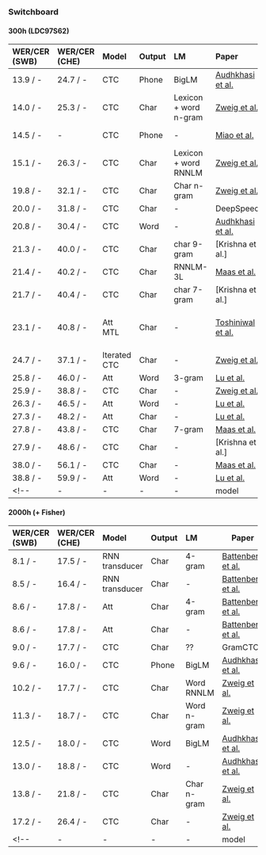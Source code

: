 ### Switchboard
#### 300h (LDC97S62)
| WER/CER <br> (SWB) | WER/CER <br> (CHE) | Model | Output | LM | Paper | Published | Notes |
| :----------------- | :----------------- | :---- | :----- | :- | :---- | :-------- | :---: |
| 13.9 / - | 24.7 / - | CTC | Phone | BigLM | [Audhkhasi et al.](http://www.isca-speech.org/archive/Interspeech_2017/pdfs/0546.PDF) | Interspeech2017 | - |
| 14.0 / - | 25.3 / - | CTC | Char | Lexicon <br> + word n-gram | [Zweig et al.](https://arxiv.org/abs/1609.05935) | ICASSP2017 | - |
| 14.5 / - | - | CTC | Phone | - | [Miao et al.](https://www.cs.cmu.edu/~ymiao/pub/icassp2016_ctc.pdf) | ICASSP 2016 | VTLN-filterbank |
| 15.1 / - | 26.3 / - | CTC | Char | Lexicon <br> + word RNNLM | [Zweig et al.](https://arxiv.org/abs/1609.05935) | ICASSP2017 | - |
| 19.8 / - | 32.1 / - | CTC | Char | Char n-gram | [Zweig et al.](https://arxiv.org/abs/1609.05935) | ICASSP2017 | - |
| 20.0 / - | 31.8 / - | CTC | Char | - | DeepSpeech | Published | - |
| 20.8 / - | 30.4 / - | CTC | Word | - | [Audhkhasi et al.](http://www.isca-speech.org/archive/Interspeech_2017/pdfs/0546.PDF) | Interspeech2017 | GloVe Init. |
| 21.3 / - | 40.0 / - | CTC | Char | char 9-gram | [Krishna et al.] | ICASSP2018 | 1-D CNN |
| 21.4 / - | 40.2 / - | CTC | Char | RNNLM-3L | [Maas et al.](http://deeplearning.stanford.edu/lexfree/lexfree.pdf) | NAACL2015 | - |
| 21.7 / - | 40.4 / - | CTC | Char | char 7-gram | [Krishna et al.] | ICASSP2018 | 1-D CNN |
| 23.1 / - | 40.8 / - | Att MTL | Char | - | [Toshiniwal et al.](https://arxiv.org/abs/1704.01631) | Interspeech2017 | Char <br> + Phone <br> + HHM States |
| 24.7 / - | 37.1 / - | Iterated CTC | Char | - | [Zweig et al.](https://arxiv.org/abs/1609.05935) | ICASSP2017 | - |
| 25.8 / - | 46.0 / - | Att | Word | 3-gram | [Lu et al.](http://homepages.inf.ed.ac.uk/llu/pdf/llu_icassp16.pdf) | ICASSP 2016 | - |
| 25.9 / - | 38.8 / - | CTC | Char | - | [Zweig et al.](https://arxiv.org/abs/1609.05935) | ICASSP2017 | - |
| 26.3 / - | 46.5 / - | Att | Word | - | [Lu et al.](http://homepages.inf.ed.ac.uk/llu/pdf/llu_icassp16.pdf) | ICASSP 2016 | - |
| 27.3 / - | 48.2 / - | Att | Char | - | [Lu et al.](http://homepages.inf.ed.ac.uk/llu/pdf/llu_icassp16.pdf) | ICASSP 2016 | - |
| 27.8 / - | 43.8 / - | CTC | Char | 7-gram | [Maas et al.](http://deeplearning.stanford.edu/lexfree/lexfree.pdf) | NAACL2015 | - |
| 27.9 / - | 48.6 / - | CTC | Char | - | [Krishna et al.] | ICASSP2018 | 1-D CNN |
| 38.0 / - | 56.1 / - | CTC | Char | - | [Maas et al.](http://deeplearning.stanford.edu/lexfree/lexfree.pdf) | NAACL2015 | - |
| 38.8 / - | 59.9 / - | Att | Word | - | [Lu et al.](http://www.isca-speech.org/archive/interspeech_2015/i15_3249.html) | Interspeech2015 | - |
<!-- | - | - | - | - | model | output | Paper | LM | Published | Notes | -->


#### 2000h (+ Fisher)
| WER/CER <br> (SWB) | WER/CER <br> (CHE) | Model | Output | LM | Paper | Published | Notes |
| :----------------- | :----------------- | :---- | :----- | :- | ---- | :-------- | :---: |
| 8.1 / - | 17.5 / - | RNN <br> transducer | Char | 4-gram | [Battenberg et al.](https://arxiv.org/abs/1707.07413) | ASRU2017 | - |
| 8.5 / - | 16.4 / - | RNN <br> transducer | Char | - | [Battenberg et al.](https://arxiv.org/abs/1707.07413) | ASRU2017 | - |
| 8.6 / - | 17.8 / - | Att | Char | 4-gram | [Battenberg et al.](https://arxiv.org/abs/1707.07413) | ASRU2017 | - |
| 8.6 / - | 17.8 / - | Att | Char | - | [Battenberg et al.](https://arxiv.org/abs/1707.07413) | ASRU2017 | - |
| 9.0 / - | 17.7 / - | CTC | Char | ?? | GramCTC | - | - |
| 9.6 / - | 16.0 / - | CTC | Phone | BigLM | [Audhkhasi et al.](http://www.isca-speech.org/archive/Interspeech_2017/pdfs/0546.PDF) | Interspeech2017 | - |
| 10.2 / - | 17.7 / - | CTC | Char | Word RNNLM | [Zweig et al.](https://arxiv.org/abs/1609.05935) | ICASSP2017 | - |
| 11.3 / - | 18.7 / - | CTC | Char | Word n-gram | [Zweig et al.](https://arxiv.org/abs/1609.05935) | ICASSP2017 | - |
| 12.5 / - | 18.0 / - | CTC | Word | BigLM | [Audhkhasi et al.](http://www.isca-speech.org/archive/Interspeech_2017/pdfs/0546.PDF) | Interspeech2017 | GloVe Init. |
| 13.0 / - | 18.8 / - | CTC | Word | - | [Audhkhasi et al.](http://www.isca-speech.org/archive/Interspeech_2017/pdfs/0546.PDF) | Interspeech2017 | GloVe Init. |
| 13.8 / - | 21.8 / - | CTC | Char | Char n-gram | [Zweig et al.](https://arxiv.org/abs/1609.05935) | ICASSP2017 | - |
| 17.2 / - | 26.4 / - | CTC | Char | - | [Zweig et al.](https://arxiv.org/abs/1609.05935) | ICASSP2017 | - |
<!-- | - | - | - | - | model | output | Paper | LM | Published | Notes | -->
